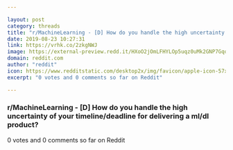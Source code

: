 ```yaml
---

layout: post
category: threads
title: "r/MachineLearning - [D] How do you handle the high uncertainty of your timeline/deadline for delivering a ml/dl product?"
date: 2019-08-23 10:27:31
link: https://vrhk.co/2zkgNWJ
image: https://external-preview.redd.it/HXoO2jOmLFHYLOp5uqz0uMk2GNP7Gqo8zf2a1hzURE4.jpg?auto=webp&s=18689041ed1ad1829e19b3f16bdf0619c3add354
domain: reddit.com
author: "reddit"
icon: https://www.redditstatic.com/desktop2x/img/favicon/apple-icon-57x57.png
excerpt: "0 votes and 0 comments so far on Reddit"

---
```


### r/MachineLearning - [D] How do you handle the high uncertainty of your timeline/deadline for delivering a ml/dl product?

0 votes and 0 comments so far on Reddit